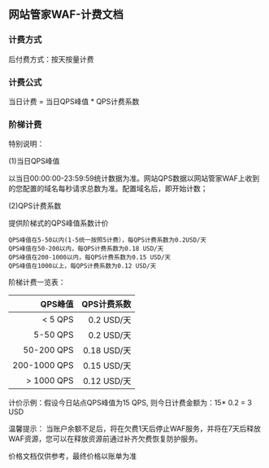 ## 网站管家WAF-计费文档



### 计费方式

后付费方式：按天按量计费

### 计费公式

当日计费 = 当日QPS峰值 * QPS计费系数

### 阶梯计费

特别说明：

(1)当日QPS峰值

以当日00:00:00-23:59:59统计数据为准。网站QPS数据以网站管家WAF上收到的您配置的域名每秒请求总数为准。配置域名后，即开始计数；

(2)QPS计费系数

提供阶梯式的QPS峰值系数计价

```
QPS峰值在5-50以内(1-5统一按照5计费），每QPS计费系数为0.2USD/天
QPS峰值在50-200以内，每QPS计费系数为0.18 USD/天
QPS峰值在200-1000以内，每QPS计费系数为0.15 USD/天
QPS峰值在1000以上，每QPS计费系数为0.12 USD/天
```

阶梯计费一览表：

|      QPS峰值 | QPS计费系数 |
| -----------: | ----------: |
|      < 5 QPS | 0.2  USD/天 |
|     5-50 QPS | 0.2  USD/天 |
|   50-200 QPS | 0.18 USD/天 |
| 200-1000 QPS | 0.15 USD/天 |
|   > 1000 QPS | 0.12 USD/天 |

计价示例：假设今日站点QPS峰值为15 QPS, 则今日计费金额为：15* 0.2 = 3 USD

温馨提示：
当账户余额不足后，将在欠费1天后停止WAF服务，并将在7天后释放WAF资源，您可以在释放资源前通过补齐欠费恢复防护服务。

价格文档仅供参考，最终价格以账单为准